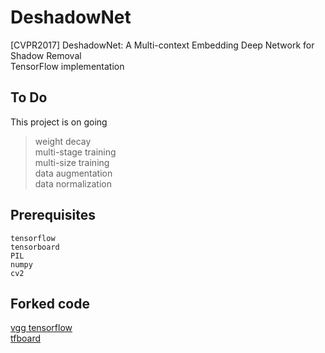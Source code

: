 # DeshadowNet
[CVPR2017] DeshadowNet: A Multi-context Embedding Deep Network for Shadow Removal<br />
TensorFlow implementation<br />

## To Do
This project is on going<br />

> weight decay<br />
multi-stage training<br />
multi-size training<br />
data augmentation<br />
data normalization

## Prerequisites
```
tensorflow
tensorboard
PIL
numpy
cv2
```

## Forked code
[vgg tensorflow](https://github.com/machrisaa/tensorflow-vgg)<br />
[tfboard](https://github.com/chiphuyen/stanford-tensorflow-tutorials)<br />
